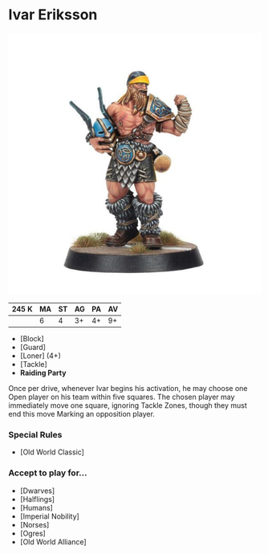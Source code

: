 # Ivar Eriksson 

![](../media/starplayers/BBIvarErikssonLead.jpg)

| 245 K  | MA | ST | AG | PA | AV |
| --- | --- | --- | --- | --- | --- |
| | 6 | 4 | 3+ | 4+ | 9+ |

* [Block]
* [Guard]
* [Loner] (4+)
* [Tackle]
* **Raiding Party**

Once per drive, whenever Ivar begins his activation, he may choose one Open player on his team within five squares. The chosen player may immediately move one square, ignoring Tackle Zones, though they must end this move Marking an opposition player.

### Special Rules
* [Old World Classic]

### Accept to play for...
* [Dwarves]
* [Halflings]
* [Humans]
* [Imperial Nobility]
* [Norses]
* [Ogres]
* [Old World Alliance]
